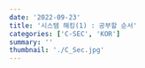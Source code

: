 ```yaml
---
date: '2022-09-23'
title: '시스템 해킹(1) : 공부할 순서'
categories: ['C-SEC', 'KOR']
summary: ''
thumbnail: './C_Sec.jpg'
---
```


